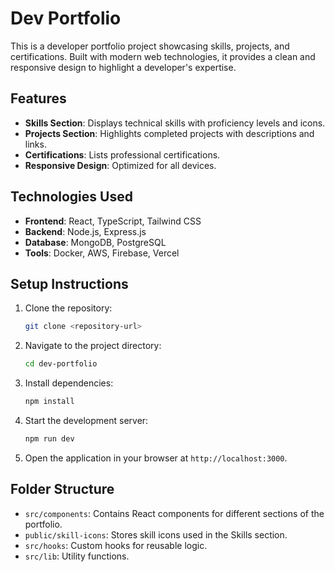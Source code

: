 # Dev Portfolio

This is a developer portfolio project showcasing skills, projects, and certifications. Built with modern web technologies, it provides a clean and responsive design to highlight a developer's expertise.

## Features

- **Skills Section**: Displays technical skills with proficiency levels and icons.
- **Projects Section**: Highlights completed projects with descriptions and links.
- **Certifications**: Lists professional certifications.
- **Responsive Design**: Optimized for all devices.

## Technologies Used

- **Frontend**: React, TypeScript, Tailwind CSS
- **Backend**: Node.js, Express.js
- **Database**: MongoDB, PostgreSQL
- **Tools**: Docker, AWS, Firebase, Vercel

## Setup Instructions

1. Clone the repository:
   ```bash
   git clone <repository-url>
   ```

2. Navigate to the project directory:
   ```bash
   cd dev-portfolio
   ```

3. Install dependencies:
   ```bash
   npm install
   ```

4. Start the development server:
   ```bash
   npm run dev
   ```

5. Open the application in your browser at `http://localhost:3000`.

## Folder Structure

- `src/components`: Contains React components for different sections of the portfolio.
- `public/skill-icons`: Stores skill icons used in the Skills section.
- `src/hooks`: Custom hooks for reusable logic.
- `src/lib`: Utility functions.

